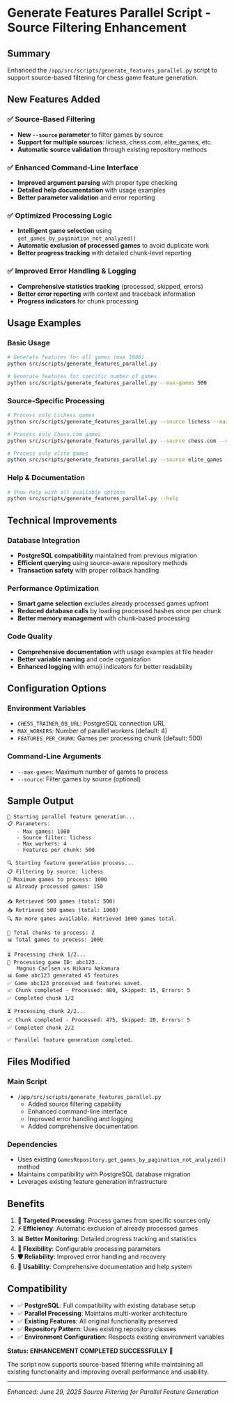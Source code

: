 # Generate Features Parallel Script - Source Filtering Enhancement

## Summary

Enhanced the `/app/src/scripts/generate_features_parallel.py` script to support source-based filtering for chess game feature generation.

## New Features Added

### ✅ **Source-Based Filtering**
- **New `--source` parameter** to filter games by source
- **Support for multiple sources**: lichess, chess.com, elite_games, etc.
- **Automatic source validation** through existing repository methods

### ✅ **Enhanced Command-Line Interface**
- **Improved argument parsing** with proper type checking
- **Detailed help documentation** with usage examples
- **Better parameter validation** and error reporting

### ✅ **Optimized Processing Logic**
- **Intelligent game selection** using `get_games_by_pagination_not_analyzed()`
- **Automatic exclusion of processed games** to avoid duplicate work
- **Better progress tracking** with detailed chunk-level reporting

### ✅ **Improved Error Handling & Logging**
- **Comprehensive statistics tracking** (processed, skipped, errors)
- **Better error reporting** with context and traceback information
- **Progress indicators** for chunk processing

## Usage Examples

### Basic Usage
```bash
# Generate features for all games (max 1000)
python src/scripts/generate_features_parallel.py

# Generate features for specific number of games
python src/scripts/generate_features_parallel.py --max-games 500
```

### Source-Specific Processing
```bash
# Process only Lichess games
python src/scripts/generate_features_parallel.py --source lichess --max-games 1000

# Process only Chess.com games  
python src/scripts/generate_features_parallel.py --source chess.com --max-games 2000

# Process only elite games
python src/scripts/generate_features_parallel.py --source elite_games --max-games 100
```

### Help & Documentation
```bash
# Show help with all available options
python src/scripts/generate_features_parallel.py --help
```

## Technical Improvements

### **Database Integration**
- **PostgreSQL compatibility** maintained from previous migration
- **Efficient querying** using source-aware repository methods
- **Transaction safety** with proper rollback handling

### **Performance Optimization**
- **Smart game selection** excludes already processed games upfront
- **Reduced database calls** by loading processed hashes once per chunk
- **Better memory management** with chunk-based processing

### **Code Quality**
- **Comprehensive documentation** with usage examples at file header
- **Better variable naming** and code organization
- **Enhanced logging** with emoji indicators for better readability

## Configuration Options

### Environment Variables
- `CHESS_TRAINER_DB_URL`: PostgreSQL connection URL
- `MAX_WORKERS`: Number of parallel workers (default: 4)
- `FEATURES_PER_CHUNK`: Games per processing chunk (default: 500)

### Command-Line Arguments
- `--max-games`: Maximum number of games to process
- `--source`: Filter games by source (optional)

## Sample Output

```
🚀 Starting parallel feature generation...
📋 Parameters:
   - Max games: 1000
   - Source filter: lichess
   - Max workers: 4
   - Features per chunk: 500

🔍 Starting feature generation process...
📋 Filtering by source: lichess
🎯 Maximum games to process: 1000
📊 Already processed games: 150

📥 Retrieved 500 games (total: 500)
📥 Retrieved 500 games (total: 1000)
🔍 No more games available. Retrieved 1000 games total.

🧩 Total chunks to process: 2
📊 Total games to process: 1000

⏳ Processing chunk 1/2...
🎯 Processing game ID: abc123...
   Magnus Carlsen vs Hikaru Nakamura
📊 Game abc123 generated 45 features
✅ Game abc123 processed and features saved.
📈 Chunk completed - Processed: 480, Skipped: 15, Errors: 5
✅ Completed chunk 1/2

⏳ Processing chunk 2/2...
📈 Chunk completed - Processed: 475, Skipped: 20, Errors: 5
✅ Completed chunk 2/2

✅ Parallel feature generation completed.
```

## Files Modified

### Main Script
- `/app/src/scripts/generate_features_parallel.py`
  - Added source filtering capability
  - Enhanced command-line interface
  - Improved error handling and logging
  - Added comprehensive documentation

### Dependencies
- Uses existing `GamesRepository.get_games_by_pagination_not_analyzed()` method
- Maintains compatibility with PostgreSQL database migration
- Leverages existing feature generation infrastructure

## Benefits

1. **🎯 Targeted Processing**: Process games from specific sources only
2. **⚡ Efficiency**: Automatic exclusion of already processed games
3. **📊 Better Monitoring**: Detailed progress tracking and statistics
4. **🔧 Flexibility**: Configurable processing parameters
5. **🛡️ Reliability**: Improved error handling and recovery
6. **📖 Usability**: Comprehensive documentation and help system

## Compatibility

- ✅ **PostgreSQL**: Full compatibility with existing database setup
- ✅ **Parallel Processing**: Maintains multi-worker architecture
- ✅ **Existing Features**: All original functionality preserved
- ✅ **Repository Pattern**: Uses existing repository classes
- ✅ **Environment Configuration**: Respects existing environment variables

**Status: ENHANCEMENT COMPLETED SUCCESSFULLY** 🎉

The script now supports source-based filtering while maintaining all existing functionality and improving overall performance and usability.

---
*Enhanced: June 29, 2025*
*Source Filtering for Parallel Feature Generation*
